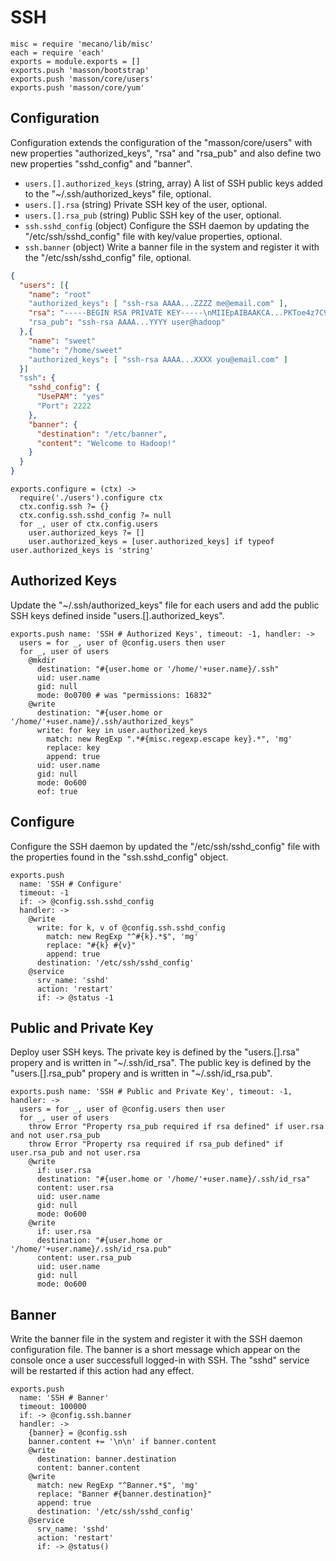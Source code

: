 
# SSH

    misc = require 'mecano/lib/misc'
    each = require 'each'
    exports = module.exports = []
    exports.push 'masson/bootstrap'
    exports.push 'masson/core/users'
    exports.push 'masson/core/yum'

## Configuration

Configuration extends the configuration of the "masson/core/users" with
new properties "authorized\_keys", "rsa" and "rsa_pub" and also define
two new properties "sshd\_config" and "banner".

*   `users.[].authorized_keys` (string, array)
    A list of SSH public keys added to the "~/.ssh/authorized_keys" file, optional.
*   `users.[].rsa` (string)
    Private SSH key of the user, optional.
*   `users.[].rsa_pub` (string)
    Public SSH key of the user, optional.
*   `ssh.sshd_config` (object)
    Configure the SSH daemon by updating the "/etc/ssh/sshd_config" file with
    key/value properties, optional.
*   `ssh.banner` (object)
    Write a banner file in the system and register it with the "/etc/ssh/sshd_config" file, optional.


```json
{
  "users": [{
    "name": "root"
    "authorized_keys": [ "ssh-rsa AAAA...ZZZZ me@email.com" ],
    "rsa": "-----BEGIN RSA PRIVATE KEY-----\nMIIEpAIBAAKCA...PKToe4z7C9BqMT7Og==\n-----END RSA PRIVATE KEY-----"
    "rsa_pub": "ssh-rsa AAAA...YYYY user@hadoop"
  },{
    "name": "sweet"
    "home": "/home/sweet"
    "authorized_keys": [ "ssh-rsa AAAA...XXXX you@email.com" ]
  }]
  "ssh": {
    "sshd_config": {
      "UsePAM": "yes"
      "Port": 2222
    },
    "banner": {
      "destination": "/etc/banner",
      "content": "Welcome to Hadoop!"
    }
  }
}
```

    exports.configure = (ctx) ->
      require('./users').configure ctx
      ctx.config.ssh ?= {}
      ctx.config.ssh.sshd_config ?= null
      for _, user of ctx.config.users
        user.authorized_keys ?= []
        user.authorized_keys = [user.authorized_keys] if typeof user.authorized_keys is 'string'

## Authorized Keys

Update the "~/.ssh/authorized_keys" file for each users and add the public SSH keys
defined inside "users.[].authorized_keys".

    exports.push name: 'SSH # Authorized Keys', timeout: -1, handler: ->
      users = for _, user of @config.users then user
      for _, user of users
        @mkdir
          destination: "#{user.home or '/home/'+user.name}/.ssh"
          uid: user.name
          gid: null
          mode: 0o0700 # was "permissions: 16832"
        @write
          destination: "#{user.home or '/home/'+user.name}/.ssh/authorized_keys"
          write: for key in user.authorized_keys
            match: new RegExp ".*#{misc.regexp.escape key}.*", 'mg'
            replace: key
            append: true
          uid: user.name
          gid: null
          mode: 0o600
          eof: true

## Configure

Configure the SSH daemon by updated the "/etc/ssh/sshd_config" file with the
properties found in the "ssh.sshd_config" object.

    exports.push
      name: 'SSH # Configure'
      timeout: -1
      if: -> @config.ssh.sshd_config
      handler: ->
        @write
          write: for k, v of @config.ssh.sshd_config
            match: new RegExp "^#{k}.*$", 'mg'
            replace: "#{k} #{v}"
            append: true
          destination: '/etc/ssh/sshd_config'
        @service
          srv_name: 'sshd'
          action: 'restart'
          if: -> @status -1

## Public and Private Key

Deploy user SSH keys. The private key is defined by the "users.[].rsa"
propery and is written in "~/.ssh/id\_rsa". The public key is defined by
the "users.[].rsa\_pub" propery and is written in "~/.ssh/id\_rsa.pub".

    exports.push name: 'SSH # Public and Private Key', timeout: -1, handler: ->
      users = for _, user of @config.users then user
      for _, user of users
        throw Error "Property rsa_pub required if rsa defined" if user.rsa and not user.rsa_pub
        throw Error "Property rsa required if rsa_pub defined" if user.rsa_pub and not user.rsa
        @write
          if: user.rsa
          destination: "#{user.home or '/home/'+user.name}/.ssh/id_rsa"
          content: user.rsa
          uid: user.name
          gid: null
          mode: 0o600
        @write
          if: user.rsa
          destination: "#{user.home or '/home/'+user.name}/.ssh/id_rsa.pub"
          content: user.rsa_pub
          uid: user.name
          gid: null
          mode: 0o600

## Banner

Write the banner file in the system and register it with the SSH
daemon configuration file. The banner is a short message which appear
on the console once a user successfull logged-in with SSH. The "sshd"
service will be restarted if this action had any effect.

    exports.push
      name: 'SSH # Banner'
      timeout: 100000
      if: -> @config.ssh.banner
      handler: ->
        {banner} = @config.ssh
        banner.content += '\n\n' if banner.content
        @write
          destination: banner.destination
          content: banner.content
        @write
          match: new RegExp "^Banner.*$", 'mg'
          replace: "Banner #{banner.destination}"
          append: true
          destination: '/etc/ssh/sshd_config'
        @service
          srv_name: 'sshd'
          action: 'restart'
          if: -> @status()
